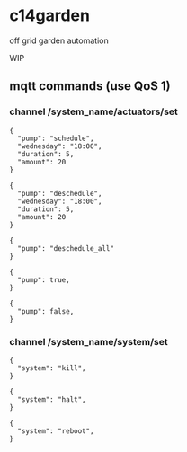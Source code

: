 # c14garden
off grid garden automation

WIP

## mqtt commands (use QoS 1)

### channel /system_name/actuators/set

```
{
  "pump": "schedule",
  "wednesday": "18:00",
  "duration": 5,
  "amount": 20
}
```

```
{
  "pump": "deschedule",
  "wednesday": "18:00",
  "duration": 5,
  "amount": 20
}
```

```
{
  "pump": "deschedule_all"
}
```

```
{
  "pump": true,
}
```

```
{
  "pump": false,
}
```

### channel /system_name/system/set

```
{
  "system": "kill",
}
```

```
{
  "system": "halt",
}
```

```
{
  "system": "reboot",
}
```
